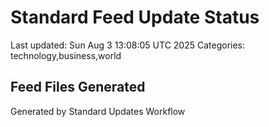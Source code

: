 # Standard Feed Update Status
Last updated: Sun Aug  3 13:08:05 UTC 2025
Categories: technology,business,world

## Feed Files Generated

Generated by Standard Updates Workflow
